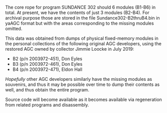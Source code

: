 The core rope for program SUNDANCE 302 should 6 modules (B1-B6) in total.  At present, we have the contents of just 3 modules (B2-B4).  For archival purpose those are stored in the file Sundance302-B2thruB4.bin in yaAGC format but with the areas corresponding to the missing modules omitted.  

This data was obtained from dumps of physical fixed-memory modules in the personal collections of the following original AGC developers, using the restored AGC owned by collector Jimmie Loocke in July 2019:

* B2 (p/n 2003972-451), Don Eyles
* B3 (p/n 2003972-461), Don Eyles
* B4 (p/n 2003972-471), Eldon Hall

_Hopefully_ other AGC developers similarly have the missing modules as souvenirs, and thus it may be possible over time to dump their contents as well, and thus obtain the entire program.

Source code will become available as it becomes available via regeneration from related programs and disassembly.
